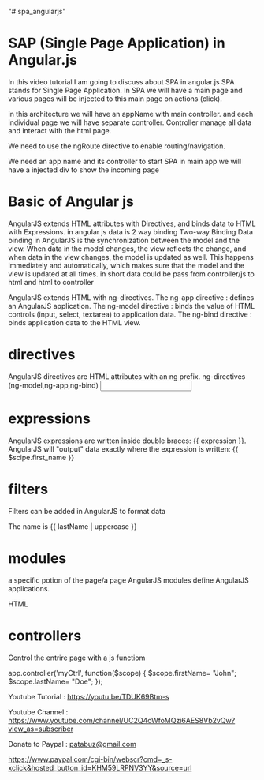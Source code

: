 "# spa_angularjs" 

SAP (Single Page Application) in Angular.js
=============================================

In this video tutorial I am going to discuss about SPA in angular.js
SPA stands for Single Page Application.
In SPA we will have a main page and 
various pages will be injected to this main page on actions (click).

in this architecture we will have an appName with  main controller.
and each individual page we will have separate controller.
Controller manage all data and interact with the html page.

We need to use the ngRoute directive to enable routing/navigation.

We need an app name and its controller to start SPA
in main app we will have a injected div to show the incoming page 



Basic of Angular js
====================
AngularJS extends HTML attributes with Directives, and binds data to HTML with Expressions.
in angular js data is 2 way binding
Two-way Binding
Data binding in AngularJS is the synchronization between the model and the view.
When data in the model changes, the view reflects the change, and when data in the view changes, 
the model is updated as well. This happens immediately and automatically,
which makes sure that the model and the view is updated at all times.
in short data could be pass from controller/js to html and 
html to controller

AngularJS extends HTML with ng-directives.
The ng-app directive : defines an AngularJS application.
The ng-model directive :  binds the value of HTML controls (input, select, textarea) to application data.
The ng-bind directive :  binds application data to the HTML view.

directives 
============================   
AngularJS directives are HTML attributes with an ng prefix.
ng-directives (ng-model,ng-app,ng-bind) <input type="text" ng-model="first_name"> 

expressions    
============================
AngularJS expressions are written inside double braces: {{ expression }}.
AngularJS will "output" data exactly where the expression is written:
{{ $scipe.first_name }}

filters     
============================    
Filters can be added in AngularJS to format data
<div ng-app="myApp" ng-controller="personCtrl">
<p>The name is {{ lastName | uppercase }}</p>
</div>

modules       
==============================   
a specific potion of the page/a page
AngularJS modules define AngularJS applications.

<div ng-app="myApp" ng-controller="myCtrl">
    HTML
</div>

controllers 
============================   
Control the entrire page with a js functiom

app.controller('myCtrl', function($scope) 
{
  $scope.firstName= "John";
  $scope.lastName= "Doe";
});





Youtube Tutorial : https://youtu.be/TDUK69Btm-s

Youtube Channel : https://www.youtube.com/channel/UC2Q4oWfoMQzi6AES8Vb2vQw?view_as=subscriber

Donate to Paypal : patabuz@gmail.com

https://www.paypal.com/cgi-bin/webscr?cmd=_s-xclick&hosted_button_id=KHM59LRPNV3YY&source=url
